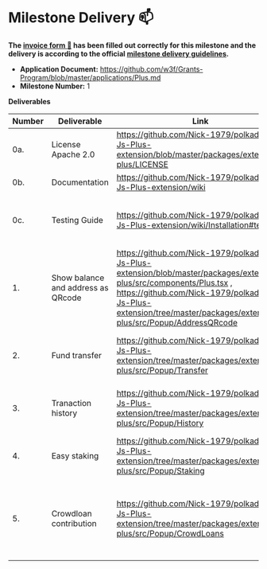 # Milestone Delivery :mailbox:

**The [invoice form :pencil:](https://docs.google.com/forms/d/e/1FAIpQLSfmNYaoCgrxyhzgoKQ0ynQvnNRoTmgApz9NrMp-hd8mhIiO0A/viewform) has been filled out correctly for this milestone and the delivery is according to the official [milestone delivery guidelines](https://github.com/w3f/Grants-Program/blob/master/docs/milestone-deliverables-guidelines.md).**  

* **Application Document:** https://github.com/w3f/Grants-Program/blob/master/applications/Plus.md
* **Milestone Number:** 1


**Deliverables**

| Number | Deliverable | Link | Notes |
| ------------- | ------------- | ------------- |------------- |
| 0a. | License Apache 2.0 |https://github.com/Nick-1979/polkadot-Js-Plus-extension/blob/master/packages/extension-plus/LICENSE | 
| 0b. | Documentation | https://github.com/Nick-1979/polkadot-Js-Plus-extension/wiki | Inline docs and wiki are available |
| 0c. | Testing Guide	| https://github.com/Nick-1979/polkadot-Js-Plus-extension/wiki/Installation#testing |  unit tests and testing on westend blockchain are available|
| 1. | Show balance and address as QRcode | https://github.com/Nick-1979/polkadot-Js-Plus-extension/blob/master/packages/extension-plus/src/components/Plus.tsx , https://github.com/Nick-1979/polkadot-Js-Plus-extension/tree/master/packages/extension-plus/src/Popup/AddressQRcode | to show available, reseved, and total balances in cryto and USD, also shows an address as a QRcode | 
| 2.  | Fund transfer | https://github.com/Nick-1979/polkadot-Js-Plus-extension/tree/master/packages/extension-plus/src/Popup/Transfer | to transfer funds from one account to another on Kusama/Polkadot | 
| 3.  | Tranaction history | https://github.com/Nick-1979/polkadot-Js-Plus-extension/tree/master/packages/extension-plus/src/Popup/History | transactions' history are shown in different categories | 
| 4.  | Easy staking | https://github.com/Nick-1979/polkadot-Js-Plus-extension/tree/master/packages/extension-plus/src/Popup/Staking | to stake, unstake, redeem funds, and nominate validators | 
| 5.  | Crowdloan contribution | https://github.com/Nick-1979/polkadot-Js-Plus-extension/tree/master/packages/extension-plus/src/Popup/CrowdLoans | to view auctions, bids, and active/winner crowdloans on Polkadot and kusama, where can pick up them to contribute to | 